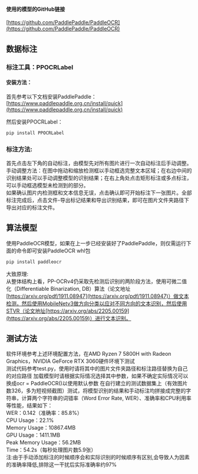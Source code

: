 #### 使用的模型的GitHub链接
[https://github.com/PaddlePaddle/PaddleOCR](https://github.com/PaddlePaddle/PaddleOCR)

## 数据标注

### 标注工具：PPOCRLabel

#### 安装方法：
首先参考以下文档安装PaddlePaddle：
[https://www.paddlepaddle.org.cn/install/quick](https://www.paddlepaddle.org.cn/install/quick)

然后安装PPOCRLabel：
```bash
pip install PPOCRLabel
```

### 标注方法:
首先点击左下角的自动标注，由模型先对所有图片进行一次自动标注后手动调整。  
手动调整方法：在图中拖动和缩放检测框以手动框选完整文本区域；在右边中间的识别结果处可以手动调整模型的识别结果；在右上角处点击矩形标注或多点标注，可以手动框选模型未检测到的部分。  
如果确认图片内检测框和文本信息无误，点击确认即可开始标注下一张图片。全部标注完成后，点击文件-导出标记结果和导出识别结果，即可在图片文件夹路径下导出对应的标注文件。

## 算法模型
使用PaddleOCR模型，如果在上一步已经安装好了PaddlePaddle，则仅需运行下面的命令即可安装PaddleOCR whl包
```bash
pip install paddleocr
```
大致原理:  
从整体结构上看，PP-OCRv4仍采取先检测后识别的两阶段方法，使用可微二值化（Differentiable Binarization, DB）算法（论文地址[https://arxiv.org/pdf/1911.08947](https://arxiv.org/pdf/1911.08947)）做文本检测，然后使用MobileNetv3做方向分类以应对不同方向的文本识别，然后使用STVR（论文地址[https://arxiv.org/abs/2205.00159](https://arxiv.org/abs/2205.00159)）进行文本识别。

## 测试方法
软件环境参考上述环境配置方法，在AMD Ryzen 7 5800H with Radeon Graphics，NVIDIA GeForce RTX 3060硬件环境下测试  
测试代码参考test.py，使用时请将其中的图片文件夹路径和标注路径替换为自己的对应路径
加载模型时请根据实际情况选择其中参数，如果不确定实际情况可以换成ocr = PaddleOCR()以使用默认参数
在自行建立的测试数据集上（有效图片数326，多为短视频截图）测试，将模型识别的结果和手动标注均拼接成完整的字符串，计算两个字符串的词错率（Word Error Rate, WER）、准确率和CPU利用率等性能，结果如下：  
WER：0.142（准确率：85.8%）  
CPU Usage：22.1%  
Memory Usage：10867.4MB  
GPU Usage：1411.1MB  
Peak Memory Usage：56.2MB  
Time：54.2s（每秒处理图片数5.9张）  
注:由于手动添加标注的时候顺序会和实际识别的时候顺序有区别,会导致人为因素的准确率降低,排除这一干扰后实际准确率约97%
